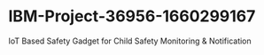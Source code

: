 # IBM-Project-36956-1660299167
IoT Based Safety Gadget for Child Safety Monitoring &amp; Notification
